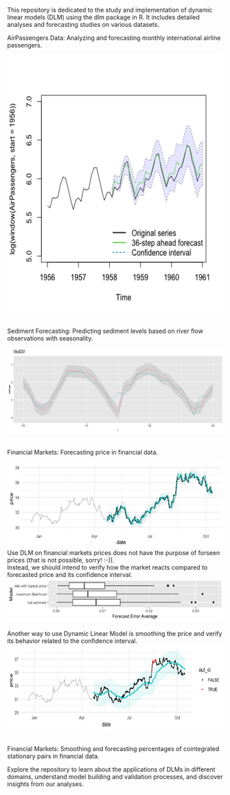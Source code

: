 This repository is dedicated to the study and implementation of dynamic linear models (DLM) using the dlm package in R. 
It includes detailed analyses and forecasting studies on various datasets.

AirPassengers Data: Analyzing and forecasting monthly international airline passengers.
<br />
<div align="center">
    <img src="output/Air Passengers 1.png" alt="plot" width="600" height="600">
</div>
<br />


Sediment Forecasting: Predicting sediment levels based on river flow observations with seasonality.
<br />
<div align="center">
    <img src="output/sediments_confidence_interval.png" alt="plot" width="600" height="200">
</div>
<br />


Financial Markets: Forecasting price in financial data.
<br />
<div align="center">
    <img src="output/Financial Markets price 1.png" alt="plot" width="600" height="200">
</div>
Use DLM on financial markets prices does not have the purpose of forseen prices (that is not possible, sorry! :-)).<br />
Instead, we should intend to verify how the market reacts compared to forecasted price and its confidence interval.
<div align="center">
    <img src="output/Financial Markets forecast error 1.png" alt="plot" width="600" height="100">
</div>
<br />
Another way to use Dynamic Linear Model is smoothing the price and verify its behavior related to the confidence interval.
<div align="center">
    <img src="output/Financial Markets price smoothing 1.png" alt="plot" width="600" height="200">
</div>
<br />

Financial Markets: Smoothing and forecasting percentages of cointegrated stationary pairs in financial data.


Explore the repository to learn about the applications of DLMs in different domains, understand model building and validation processes, and discover insights from our analyses.
